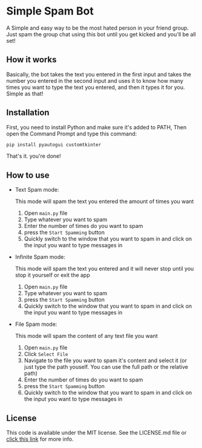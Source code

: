 # Simple Spam Bot

A Simple and easy way to be the most hated person in your friend group. Just spam the group chat using this bot until you get kicked and you'll be all set!

## How it works

Basically, the bot takes the text you entered in the first input and takes the number you entered in the second input and uses it to know how many times you want to type the text you entered, and then it types it for you. Simple as that!

## Installation

First, you need to install Python and make sure it's added to PATH, Then open the Command Prompt and type this command:

```bash
pip install pyautogui customtkinter
```

That's it. you're done!

## How to use

* Text Spam mode:

    This mode will spam the text you entered the amount of times you want

    1. Open `main.py` file
    2. Type whatever you want to spam
    3. Enter the number of times do you want to spam
    4. press the `Start Spamming` button
    5. Quickly switch to the window that you want to spam in and click on the input you want to type messages in

* Infinite Spam mode:

    This mode will spam the text you entered and it will never stop until you stop it yourself or exit the app

    1. Open `main.py` file
    2. Type whatever you want to spam
    3. press the `Start Spamming` button
    4. Quickly switch to the window that you want to spam in and click on the input you want to type messages in

* File Spam mode:

    This mode will spam the content of any text file you want

    1. Open `main.py` file
    2. Click `Select File`
    3. Navigate to the file you want to spam it's content and select it (or just type the path youself. You can use the full path or the relative path)
    4. Enter the number of times do you want to spam
    5. press the `Start Spamming` button
    6. Quickly switch to the window that you want to spam in and click on the input you want to type messages in

## License

This code is available under the MIT license. See the LICENSE.md file or [click this link](https://mit-license.org/) for more info.
